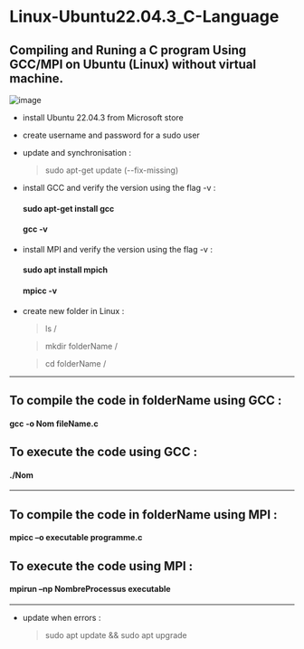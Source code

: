 # Linux-Ubuntu22.04.3_C-Language
## Compiling and Runing a C program Using GCC/MPI  on Ubuntu (Linux) without virtual machine.
![image](https://github.com/hasnae21/Linux-Ubuntu22.04.3-GCC-_C-Language/assets/92023794/7d346994-861a-4761-b31b-f4ca3f9f6762)


- install Ubuntu 22.04.3 from Microsoft store
- create username and password for a sudo user
- update and synchronisation :
  > sudo apt-get update   (--fix-missing)

- install GCC and verify the version using the flag -v :
    #### sudo apt-get install gcc
    #### gcc -v

- install MPI and verify the version using the flag -v :
    #### sudo apt install mpich
    #### mpicc -v

- create new folder in Linux :
  > ls /

  > mkdir folderName /

  > cd folderName /

---------------------------------------------------------------
## To compile the code in folderName using GCC :
  #### gcc -o Nom fileName.c

## To execute the code using GCC :
  #### ./Nom
----------------------------------------------------------------
## To compile the code in folderName using MPI :
  #### mpicc –o executable programme.c

## To execute the code using MPI :
  ####  mpirun –np NombreProcessus executable  
----------------------------------------------------------------

- update when errors :
  > sudo apt update && sudo apt upgrade
